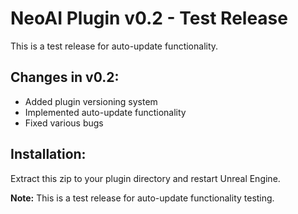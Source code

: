 # NeoAI Plugin v0.2 - Test Release

This is a test release for auto-update functionality.

## Changes in v0.2:
- Added plugin versioning system
- Implemented auto-update functionality 
- Fixed various bugs

## Installation:
Extract this zip to your plugin directory and restart Unreal Engine.

**Note:** This is a test release for auto-update functionality testing.